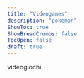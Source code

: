 ```yaml
---
title: "Videogames"
description: "pokemon"
ShowToc: true
ShowBreadCrumbs: false
TocOpen: false
draft: true
---
```


videogiochi